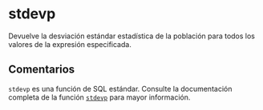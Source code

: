 ﻿---
SidebarGroup: "index-aggregation-functions"
Autogenerated: true
---

# stdevp

Devuelve la desviación estándar estadística de la población para todos los valores de la expresión especificada.

## Comentarios 

`stdevp` es una función de SQL estándar. Consulte la documentación completa de la función [`stdevp`](https://learn.microsoft.com/es-es/sql/t-sql/functions/stdevp-transact-sql) para mayor información.
